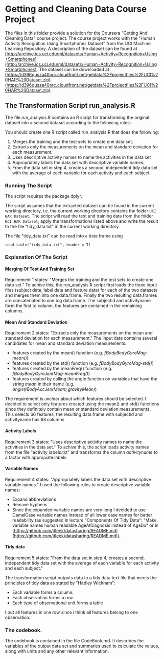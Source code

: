 # Getting and Cleaning Data Course Project

The files in this folder provide a solution for the Coursera "Getting And Cleaning Data" course project. The course project works with the "Human Activity Recognition Using Smartphones Dataset" from the UCI Machine Learning Repository. A description of the dataset can be found at [http://archive.ics.uci.edu/ml/datasets/Human+Activity+Recognition+Using+Smartphones](http://archive.ics.uci.edu/ml/datasets/Human+Activity+Recognition+Using+Smartphones). The dataset can be downloaded at [https://d396qusza40orc.cloudfront.net/getdata%2Fprojectfiles%2FUCI%20HAR%20Dataset.zip](https://d396qusza40orc.cloudfront.net/getdata%2Fprojectfiles%2FUCI%20HAR%20Dataset.zip).

## The Transformation Script run_analysis.R

The file run_analysis.R contains an R script for transforming the original dataset into a second dataset according to the following rules:

You should create one R script called run_analysis.R that does the following:

1. Merges the training and the test sets to create one data set.
2. Extracts only the measurements on the mean and standard deviation for each measurement. 
3. Uses descriptive activity names to name the activities in the data set
4. Appropriately labels the data set with descriptive variable names. 
5. From the data set in step 4, creates a second, independent tidy data set with the average of each variable for each activity and each subject.

### Running The Script

The script requires the package dplyr.

The script assumes that the extracted dataset can be found in the current working directory, i.e. the current working directory contains the folder ```UCI HAR Dataset```. The script will read the test and training data from the folder ```UCI HAR Dataset```, apply the transformations listed above and write the result to the file "tidy_data.txt" in the current working directory.

The file "tidy_data.txt" can be read into a data.frame using

```
read.table("tidy_data.txt", header = T)
```

### Explanation Of The Script

#### Merging Of Test And Training Set

Requirement 1 states: "Merges the training and the test sets to create one data set." To achive this, the run_analysis.R script first loads the three input files (subject data, label data and feature data) for each of the two datasets and merges them into one data.frame. Finally the two resulting data.frames are concatenated to one big data.frame. The subjectid and activityname form the first to column, the features are contained in the remaining columns.

#### Mean And Standard Deviation

Requirement 2 states: "Extracts only the measurements on the mean and standard deviation for each measurement." The input data contains several candidates for mean and standard deviation measurements:

* features created by the mean() function (e.g. *fBodyBodyGyroMag-mean()*)
* features created by the std() function (e.g. *fBodyBodyGyroMag-std()*)
* features created by the meanFreq() function (e.g. *fBodyBodyGyroJerkMag-meanFreq()*)
* features created by calling the angle function on variables that have the string *mean* in their name (e.g. *angle(tBodyAccJerkMean),gravityMean)*)

The requirement is unclear about which features should be selected. I decided to select only features created using the mean() and std() functions since they definitely contain mean or standard deviation measurements. This selects 66 features, the resulting data.frame with subjectid and activityname has 68 columns.


#### Activity Labels

Requirement 3 states: "Uses descriptive activity names to name the activities in the data set." To achive this, the script loads activity names from the file "activity_labels.txt" and transforms the column *activityname* to a factor with appropiate labels.

#### Variable Names

Requirement 4 states: "Appropriately labels the data set with descriptive variable names." I used the following rules to create descriptive variable names:

* Expand abbreviations
* Remove hyphens
* Since the expanded variable names are very long I decided to use CamelCase variable names instead of all lower case names for better readability (as suggested in lecture "Components Of Tidy Data": "Make variable names human readable AgeAtDiagnosis instead of AgeDx" or in [https://github.com/jtleek/datasharing/README.md](https://github.com/jtleek/datasharing/README.md)).


#### Tidy data

Requirement 5 states: "From the data set in step 4, creates a second, independent tidy data set with the average of each variable for each activity and each subject."

The transformation script outputs data to a tidy data text file that meets the principles of tidy data as stated by "Hadley Wickham":

* Each variable forms a column.
* Each observation forms a row.
* Each type of observational unit forms a table

I put all features in one row since i think all features belong to one observation.


### The codebook. 

The codebook is contained in the file CodeBook.md. It describes the variables of the output data set and summaries used to calculate the values, along with units and any other relevant information.




